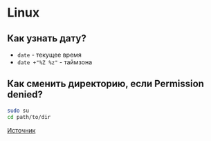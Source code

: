 # Linux

## Как узнать дату?

- `date` - текущее время
- `date +"%Z %z"` - таймзона

## Как сменить директорию, если Permission denied?

```sh
sudo su
cd path/to/dir
```

[Источник](https://stackoverflow.com/questions/8221820/cd-into-directory-without-having-permission)
